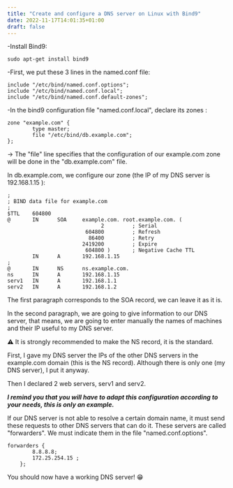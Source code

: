 ```yaml
---
title: "Create and configure a DNS server on Linux with Bind9"
date: 2022-11-17T14:01:35+01:00
draft: false
---
```


-Install Bind9:

`sudo apt-get install bind9`

-First, we put these 3 lines in the named.conf file:

```
include "/etc/bind/named.conf.options";
include "/etc/bind/named.conf.local";
include "/etc/bind/named.conf.default-zones";
```
-In the bind9 configuration file "named.conf.local", declare its zones :

```
zone "example.com" {
        type master;
        file "/etc/bind/db.example.com";
};
```
→ The "file" line specifies that the configuration of our example.com zone will be done in the "db.example.com" file.

In db.example.com, we configure our zone (the IP of my DNS server is 192.168.1.15 ):

```
;
; BIND data file for example.com
;
$TTL    604800
@       IN      SOA     example.com. root.example.com. (
                              2         ; Serial
                         604800         ; Refresh
                          86400         ; Retry
                        2419200         ; Expire
                         604800 )       ; Negative Cache TTL
        IN      A       192.168.1.15
;
@       IN      NS      ns.example.com.
ns      IN      A       192.168.1.15
serv1   IN      A       192.168.1.1
serv2   IN      A       192.168.1.2
```

The first paragraph corresponds to the SOA record, we can leave it as it is.

In the second paragraph, we are going to give information to our DNS server, that means, we are going to enter manually the names of machines and their IP useful to my DNS server.  

⚠ It is strongly recommended to make the NS record, it is the standard.

First, I gave my DNS server the IPs of the other DNS servers in the example.com domain (this is the NS record). Although there is only one (my DNS server), I put it anyway.   

Then I declared 2 web servers, serv1 and serv2.

***I remind you that you will have to adapt this configuration according to your needs, this is only an example.***

If our DNS server is not able to resolve a certain domain name, it must send these requests to other DNS servers that can do it. These servers are called "forwarders". We must indicate them in the file "named.conf.options". 


```
forwarders {
        8.8.8.8;
        172.25.254.15 ;
    };
```
You should now have a working DNS server! 😁